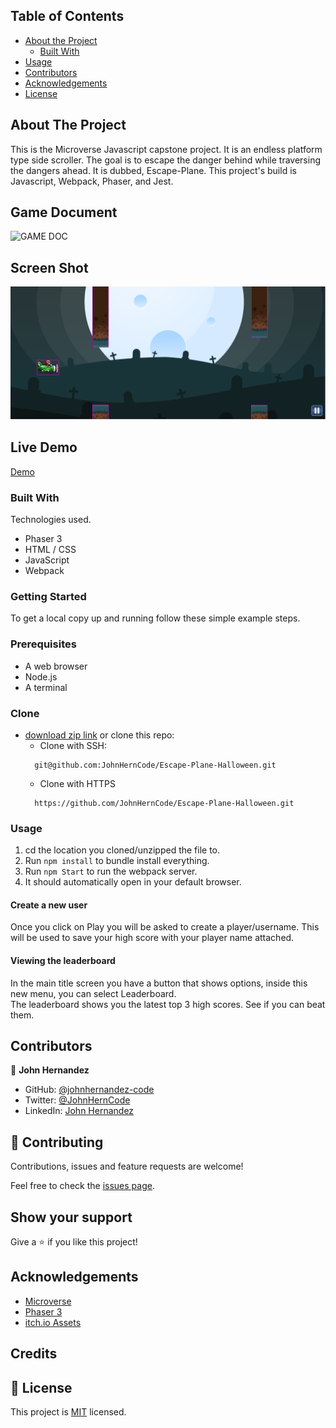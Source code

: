 <!-- TABLE OF CONTENTS -->

## Table of Contents

- [About the Project](#about-the-project)
  - [Built With](#built-with)
- [Usage](#usage)
- [Contributors](#contributors)
- [Acknowledgements](#acknowledgements)
- [License](#license)

<!-- ABOUT THE PROJECT -->

## About The Project

This is the Microverse Javascript capstone project. It is an endless platform type side scroller. 
The goal is to escape the danger behind while traversing the dangers ahead. It is dubbed, Escape-Plane. 
This project's build is Javascript, Webpack, Phaser, and Jest.

## Game Document
![GAME DOC](https://docs.google.com/document/d/1E9_UDQlvt4YEqbcrJko6WlVl2hbDQvRmnHjbCgbUiTU/edit?usp=sharing)
## Screen Shot

![screenshot](/screenshot.png)

## Live Demo

[Demo](https://johnherncode.github.io/Escape-Plane-Halloween/)

### Built With

Technologies used.

- Phaser 3
- HTML / CSS
- JavaScript
- Webpack

### Getting Started

To get a local copy up and running follow these simple example steps.

### Prerequisites

- A web browser
- Node.js
- A terminal

### Clone

- [download zip link](https://github.com/JohnHernCode/Escape-Plane-Halloween/archive/refs/heads/develop.zip) or clone this repo:
  - Clone with SSH:
  ```
    git@github.com:JohnHernCode/Escape-Plane-Halloween.git
  ```
  - Clone with HTTPS
  ```
    https://github.com/JohnHernCode/Escape-Plane-Halloween.git
  ```

### Usage
1. cd the location you cloned/unzipped the file to.
2. Run ```npm install``` to bundle install everything.
3. Run ```npm Start``` to run the webpack server.
4. It should automatically open in your default browser.

#### Create a new user

Once you click on Play you will be asked to create a player/username. 
This will be used to save your high score with your player name attached.

#### Viewing the leaderboard

In the main title screen you have a button that shows options, inside this new menu, you can select Leaderboard.  
The leaderboard shows you the latest top 3 high scores. See if you can beat them. 

<!-- CONTACT -->

## Contributors

👤 **John Hernandez**

- GitHub: [@johnhernandez-code](https://github.com/johnhernandez-code)
- Twitter: [@JohnHernCode](https://twitter.com/JohnHernCode)
- LinkedIn: [John Hernandez](https://www.linkedin.com/in/john-hernandez-56a7821b8/)

## :handshake: Contributing

Contributions, issues and feature requests are welcome!

Feel free to check the [issues page](https://github.com/JohnHernCode/JS-Capstone-Game/issues).

## Show your support

Give a :star: if you like this project!

<!-- ACKNOWLEDGEMENTS -->

## Acknowledgements

- [Microverse](https://www.microverse.org/)
- [Phaser 3](https://phaser.io/phaser3)
- [itch.io Assets](https://itch.io/)

## Credits

## 📝 License

This project is [MIT](https://opensource.org/licenses/MIT) licensed.
